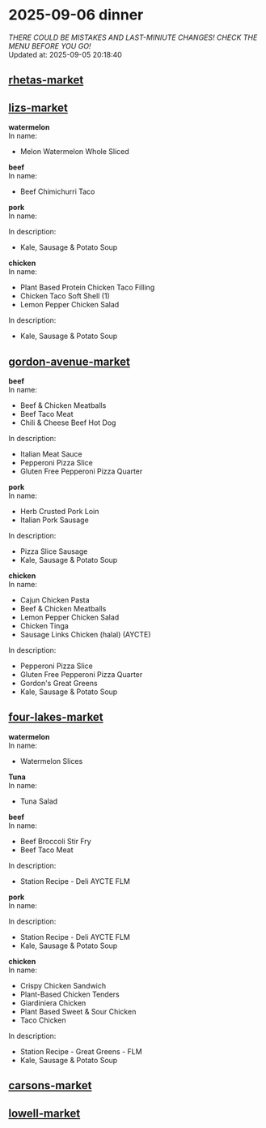 # 2025-09-06 dinner  
*THERE COULD BE MISTAKES AND LAST-MINIUTE CHANGES! CHECK THE MENU BEFORE YOU GO!*  
Updated at: 2025-09-05 20:18:40  
## [rhetas-market](https://wisc-housingdining.nutrislice.com/menu/rhetas-market/dinner/2025-09-06)  
## [lizs-market](https://wisc-housingdining.nutrislice.com/menu/lizs-market/dinner/2025-09-06)  
**watermelon**  
In name:   
 - Melon Watermelon Whole Sliced  
  
**beef**  
In name:   
 - Beef Chimichurri Taco  
  
**pork**  
In name:   
  
In description:   
 - Kale, Sausage & Potato Soup  
  
**chicken**  
In name:   
 - Plant Based Protein Chicken Taco Filling  
 - Chicken Taco Soft Shell (1)  
 - Lemon Pepper Chicken Salad  
  
In description:   
 - Kale, Sausage & Potato Soup  
  
## [gordon-avenue-market](https://wisc-housingdining.nutrislice.com/menu/gordon-avenue-market/dinner/2025-09-06)  
**beef**  
In name:   
 - Beef & Chicken Meatballs  
 - Beef Taco Meat  
 - Chili & Cheese Beef Hot Dog  
  
In description:   
 - Italian Meat Sauce  
 - Pepperoni Pizza Slice  
 - Gluten Free Pepperoni Pizza Quarter  
  
**pork**  
In name:   
 - Herb Crusted Pork Loin  
 - Italian Pork Sausage  
  
In description:   
 - Pizza Slice Sausage  
 - Kale, Sausage & Potato Soup  
  
**chicken**  
In name:   
 - Cajun Chicken Pasta  
 - Beef & Chicken Meatballs  
 - Lemon Pepper Chicken Salad  
 - Chicken Tinga  
 - Sausage Links Chicken (halal) (AYCTE)  
  
In description:   
 - Pepperoni Pizza Slice  
 - Gluten Free Pepperoni Pizza Quarter  
 - Gordon's Great Greens  
 - Kale, Sausage & Potato Soup  
  
## [four-lakes-market](https://wisc-housingdining.nutrislice.com/menu/four-lakes-market/dinner/2025-09-06)  
**watermelon**  
In name:   
 - Watermelon Slices  
  
**Tuna**  
In name:   
 - Tuna Salad  
  
**beef**  
In name:   
 - Beef Broccoli Stir Fry  
 - Beef Taco Meat  
  
In description:   
 - Station Recipe - Deli  AYCTE FLM  
  
**pork**  
In name:   
  
In description:   
 - Station Recipe - Deli  AYCTE FLM  
 - Kale, Sausage & Potato Soup  
  
**chicken**  
In name:   
 - Crispy Chicken Sandwich  
 - Plant-Based Chicken Tenders  
 - Giardiniera Chicken  
 - Plant Based Sweet & Sour Chicken  
 - Taco Chicken  
  
In description:   
 - Station Recipe - Great Greens - FLM  
 - Kale, Sausage & Potato Soup  
  
## [carsons-market](https://wisc-housingdining.nutrislice.com/menu/carsons-market/dinner/2025-09-06)  
## [lowell-market](https://wisc-housingdining.nutrislice.com/menu/lowell-market/dinner/2025-09-06)  
  
